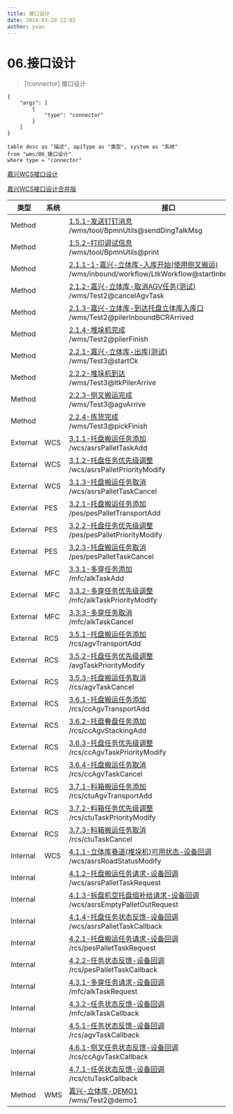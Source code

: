 ```yaml
---
title: 接口设计
date: 2024-03-29 22:02
author: yvan
---
```

# 06.接口设计
>[!connector] 接口设计

```ignore
{ 
	"args": [ 
		{
			"type": "connector"
		}
	] 
}
```


```dataview
table desc as "描述", apiType as "类型", system as "系统"
from "wms/06_接口设计"
where type = "connector"
```

[嘉兴WCS接口设计](/wms/06_接口设计/嘉兴WCS接口设计.md)

[嘉兴WCS接口设计合并版](/wms/06_接口设计/嘉兴WCS接口设计合并版.md)

| 类型 | 系统 | 接口                                                                                                                                      |
| ------ | ---- |-----------------------------------------------------------------------------------------------------------------------------------------|
| Method |  | [1.5.1-发送钉钉消息](/wms/06_接口设计/connnector.sendDingTalkMsg) <br/> /wms/tool/BpmnUtils@sendDingTalkMsg                                       |
| Method |  | [1.5.2-打印调试信息](./connnector.tool.print) <br/> /wms/tool/BpmnUtils@print                                                                 |
| Method |  | [2.1.1-1-嘉兴-立体库-入库开始(使用侧叉搬运)](./connnector.LtkWorkflow.startInboundWithAgv) <br/> /wms/inbound/workflow/LtkWorkflow@startInboundWithAgv |
| Method |  | [2.1.2-嘉兴-立体库-取消AGV任务(测试)](./connnector.Test2.cancelAgvTask) <br/> /wms/Test2@cancelAgvTask                                             |
| Method |  | [2.1.3-嘉兴-立体库-到达托盘立体库入库口](./connnector.pilerInboundBCRArrived) <br/> /wms/Test2@pilerInboundBCRArrived                                  |
| Method |  | [2.1.4-堆垛机完成](./connnector.pilerFinish) <br/> /wms/Test2@pilerFinish                                                                    |
| Method |  | [2.2.1-嘉兴-立体库-出库(测试)](./connnector.Test3.startCk) <br/> /wms/Test3@startCk                                                              |
| Method |  | [2.2.2-堆垛机到达](./connnector.ltkPilerArrive) <br/> /wms/Test3@ltkPilerArrive                                                              |
| Method |  | [2.2.3-侧叉搬运完成](./connnector.agvArrive) <br/> /wms/Test3@agvArrive                                                                       |
| Method |  | [2.2.4-拣货完成](./connnector.pickFinish) <br/> /wms/Test3@pickFinish                                                                       |
| External | WCS | [3.1.1-托盘搬运任务添加](./connnector.asrsPalletTaskAdd) <br/> /wcs/asrsPalletTaskAdd                                                           |
| External | WCS | [3.1.2-托盘任务优先级调整](./connnector.asrsPalletPriorityModify) <br/> /wcs/asrsPalletPriorityModify                                            |
| External | WCS | [3.1.3-托盘搬运任务取消](./connnector.asrsPalletTaskCancel) <br/> /wcs/asrsPalletTaskCancel                                                     |
| External | PES | [3.2.1-托盘搬运任务添加](./connnector.pesPalletTransportAdd) <br/> /pes/pesPalletTransportAdd                                                   |
| External | PES | [3.2.2-托盘任务优先级调整](./connnector.pesPalletPriorityModify) <br/> /pes/pesPalletPriorityModify                                              |
| External | PES | [3.2.3-托盘搬运任务取消](./connnector.pesPalletTaskCancel) <br/> /pes/pesPalletTaskCancel                                                       |
| External | MFC | [3.3.1-多穿任务添加](./connnector.alkTaskAdd) <br/> /mfc/alkTaskAdd                                                                           |
| External | MFC | [3.3.2-多穿任务优先级调整](./connnector.alkTaskPriorityModify) <br/> /mfc/alkTaskPriorityModify                                                  |
| External | MFC | [3.3.3-多穿任务取消](./connnector.alkTaskCancel) <br/> /mfc/alkTaskCancel                                                                     |
| External | RCS | [3.5.1-托盘搬运任务添加](./connnector.agvTransportAdd) <br/> /rcs/agvTransportAdd                                                               |
| External | RCS | [3.5.2-托盘任务优先级调整](./connnector.avgTaskPriorityModify) <br/> /avgTaskPriorityModify                                                      |
| External | RCS | [3.5.3-托盘搬运任务取消](./connnector.agvTaskCancel) <br/> /rcs/agvTaskCancel                                                                   |
| External | RCS | [3.6.1-托盘搬运任务添加](./connnector.ccAgvTransportAdd) <br/> /rcs/ccAgvTransportAdd                                                           |
| External | RCS | [3.6.2-托盘叠盘任务添加](./connnector.ccAgvStackingAdd) <br/> /rcs/ccAgvStackingAdd                                                             |
| External | RCS | [3.6.3-托盘任务优先级调整](./connnector.ccAgvTaskPriorityModify) <br/> /rcs/ccAgvTaskPriorityModify                                              |
| External | RCS | [3.6.4-托盘搬运任务取消](./connnector.ccAgvTaskCancel) <br/> /rcs/ccAgvTaskCancel                                                               |
| External | RCS | [3.7.1-料箱搬运任务添加](./connnector.ctuAgvTransportAdd) <br/> /rcs/ctuAgvTransportAdd                                                         |
| External | RCS | [3.7.2-料箱任务优先级调整](./connnector.ctuTaskPriorityModify) <br/> /rcs/ctuTaskPriorityModify                                                  |
| External | RCS | [3.7.3-料箱搬运任务取消](./connnector.ctuTaskCancel) <br/> /rcs/ctuTaskCancel                                                                   |
| Internal | WCS | [4.1.1-立体库巷道(堆垛机)可用状态-设备回调](./connnector.asrsRoadStatusModify) <br/> /wcs/asrsRoadStatusModify                                          |
| Internal |  | [4.1.2-托盘搬运任务请求-设备回调](./connnector.asrsPalletTaskRequest) <br/> /wcs/asrsPalletTaskRequest                                              |
| Internal |  | [4.1.3-拆盘机空托盘组补给请求-设备回调](./connnector.asrsEmptyPalletOutRequest) <br/> /wcs/asrsEmptyPalletOutRequest                                   |
| Internal |  | [4.1.4-托盘任务状态反馈-设备回调](./connnector.asrsPalletTaskCallback) <br/> /wcs/asrsPalletTaskCallback                                            |
| Internal |  | [4.2.1-托盘搬运任务请求-设备回调](./connnector.pesPalletTaskRequest) <br/> /rcs/pesPalletTaskRequest                                                |
| Internal |  | [4.2.2-任务状态反馈-设备回调](./connnector.pesPalletTaskCallback) <br/> /rcs/pesPalletTaskCallback                                                |
| Internal |  | [4.3.1-多穿任务请求-设备回调](./connnector.alkTaskRequest) <br/> /mfc/alkTaskRequest                                                              |
| Internal |  | [4.3.2-任务状态反馈-设备回调](./connnector.alkTaskCallback) <br/> /mfc/alkTaskCallback                                                            |
| Internal |  | [4.5.1-任务状态反馈-设备回调](./connnector.agvTaskCallback) <br/> /rcs/agvTaskCallback                                                            |
| Internal |  | [4.6.1-侧叉任务状态反馈-设备回调](./connnector.ccAgvTaskCallback) <br/> /rcs/ccAgvTaskCallback                                                      |
| Internal |  | [4.7.1-任务状态反馈-设备回调](./connnector.ctuTaskCallback) <br/> /rcs/ctuTaskCallback                                                            |
| Method | WMS | [嘉兴-立体库-DEMO1](./connnector.demo1) <br/> /wms/Test2@demo1                                                                               |